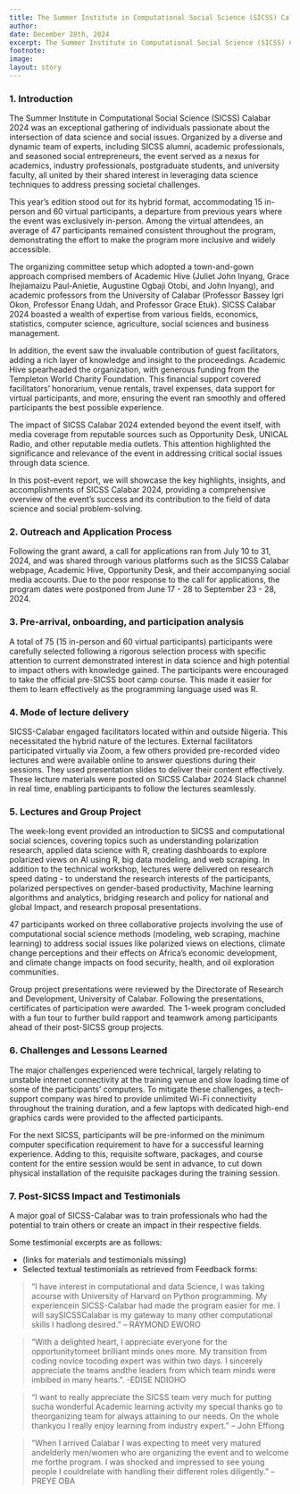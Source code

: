 ```yaml
---
title: The Summer Institute in Computational Social Science (SICSS) Calabar 2024
author:
date: December 28th, 2024
excerpt: The Summer Institute in Computational Social Science (SICSS) Calabar 2024 was an exceptional gathering of individuals passionate about the intersection of data science and social issues. Organized by a diverse and dynamic team of experts, including SICSS alumni, academic professionals, and seasoned social entrepreneurs, the event served as a nexus for academics, industry professionals, postgraduate students, and university faculty, all united by their shared interest in leveraging data science techniques to address pressing societal challenges.
footnote:
image:
layout: story
---
```


### 1. Introduction

The Summer Institute in Computational Social Science (SICSS) Calabar 2024 was an exceptional gathering of individuals passionate about the intersection of data science and social issues. Organized by a diverse and dynamic team of experts, including SICSS alumni, academic professionals, and seasoned social entrepreneurs, the event served as a nexus for academics, industry professionals, postgraduate students, and university faculty, all united by their shared interest in leveraging data science techniques to address pressing societal challenges.

This year’s edition stood out for its hybrid format, accommodating 15 in-person and 60 virtual participants, a departure from previous years where the event was exclusively in-person. Among the virtual attendees, an average of 47 participants remained consistent throughout the program, demonstrating the effort to make the program more inclusive and widely accessible.

The organizing committee setup which adopted a town-and-gown approach comprised members of Academic Hive (Juliet John Inyang, Grace Ihejiamaizu Paul-Anietie, Augustine Ogbaji Otobi, and John Inyang), and academic professors from the University of Calabar (Professor Bassey Igri Okon, Professor Enang Udah, and Professor Grace Etuk). SICSS Calabar 2024 boasted a wealth of expertise from various fields, economics, statistics, computer science, agriculture, social sciences and business management.

In addition, the event saw the invaluable contribution of guest facilitators, adding a rich layer of knowledge and insight to the proceedings. Academic Hive spearheaded the organization, with generous funding from the Templeton World Charity Foundation. This financial support covered facilitators’ honorarium, venue rentals, travel expenses, data support for virtual participants, and more, ensuring the event ran smoothly and offered participants the best possible experience.

The impact of SICSS Calabar 2024 extended beyond the event itself, with media coverage from reputable sources such as Opportunity Desk, UNICAL Radio, and other reputable media outlets. This attention highlighted the significance and relevance of the event in addressing critical social issues through data science.

In this post-event report, we will showcase the key highlights, insights, and accomplishments of SICSS Calabar 2024, providing a comprehensive overview of the event’s success and its contribution to the field of data science and social problem-solving.

### 2. Outreach and Application Process

Following the grant award, a call for applications ran from July 10 to 31, 2024, and was shared through various platforms such as the SICSS Calabar webpage, Academic Hive, Opportunity Desk, and their accompanying social media accounts. Due to the poor response to the call for applications, the program dates were postponed from June 17 - 28 to September 23 - 28, 2024.

### 3. Pre-arrival, onboarding, and participation analysis

A total of 75 (15 in-person and 60 virtual participants) participants were carefully selected following a rigorous selection process with specific attention to current demonstrated interest in data science and high potential to impact others with knowledge gained. The participants were encouraged to take the official pre-SICSS boot camp course. This made it easier for them to learn effectively as the programming language used was R.

### 4. Mode of lecture delivery

SICSS-Calabar engaged facilitators located within and outside Nigeria. This necessitated the hybrid nature of the lectures. External facilitators participated virtually via Zoom, a few others provided pre-recorded video lectures and were available online to answer questions during their sessions. They used presentation slides to deliver their content effectively. These lecture materials were posted on SICSS Calabar 2024 Slack channel in real time, enabling participants to follow the lectures seamlessly.

### 5. Lectures and Group Project

The week-long event provided an introduction to SICSS and computational social sciences, covering topics such as understanding polarization research, applied data science with R, creating dashboards to explore polarized views on AI using R, big data modeling, and web scraping. In addition to the technical workshop, lectures were delivered on research speed dating - to understand the research interests of the participants, polarized perspectives on gender-based productivity, Machine learning algorithms and analytics, bridging research and policy for national and global Impact, and research proposal presentations.

47 participants worked on three collaborative projects involving the use of computational social science methods (modeling, web scraping, machine learning) to address social issues like polarized views on elections, climate change perceptions and their effects on Africa’s economic development, and climate change impacts on food security, health, and oil exploration communities.

Group project presentations were reviewed by the Directorate of Research and Development, University of Calabar. Following the presentations, certificates of participation were awarded. The 1-week program concluded with a fun tour to further build rapport and teamwork among participants ahead of their post-SICSS group projects.

### 6. Challenges and Lessons Learned

The major challenges experienced were technical, largely relating to unstable internet connectivity at the training venue and slow loading time of some of the participants’ computers. To mitigate these challenges, a tech-support company was hired to provide unlimited Wi-Fi connectivity throughout the training duration, and a few laptops with dedicated high-end graphics cards were provided to the affected participants.

For the next SICSS, participants will be pre-informed on the minimum computer specification requirement to have for a successful learning experience. Adding to this, requisite software, packages, and course content for the entire session would be sent in advance, to cut down physical installation of the requisite packages during the training session.

### 7. Post-SICSS Impact and Testimonials

A major goal of SICSS-Calabar was to train professionals who had the potential to train others or create an impact in their respective fields.

Some testimonial excerpts are as follows:

- (links for materials and testimonials missing)
- Selected textual testimonials as retrieved from Feedback forms:

> “I have interest in computational and data Science, I was taking acourse with University of Harvard on Python programming. My experiencein SICSS-Calabar had made the program easier for me. I will saySICSSCalabar is my gateway to many other computational skills I hadlong desired.” – RAYMOND EWORO

> “With a delighted heart, I appreciate everyone for the opportunitytomeet brilliant minds ones more. My transition from coding novice tocoding expert was within two days. I sincerely appreciate the teams andthe leaders from which team minds were imbibed in many hearts.”. -EDISE NDIOHO

> “I want to really appreciate the SICSS team very much for putting sucha wonderful Academic learning activity my special thanks go to theorganizing team for always attaining to our needs. On the whole thankyou I really enjoy learning from industry expert.” – John Effiong

> “When I arrived Calabar I was expecting to meet very matured andelderly men/women who are organizing the event and to welcome me forthe program. I was shocked and impressed to see young people I couldrelate with handling their different roles diligently.” – PREYE OBA
